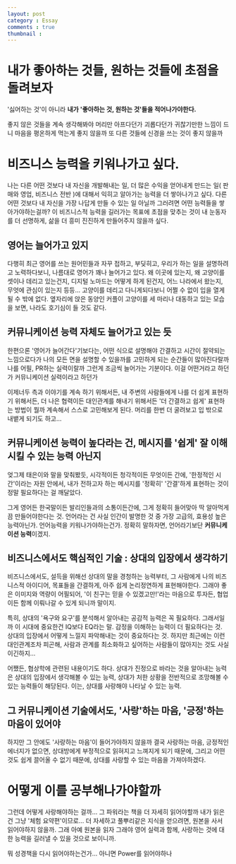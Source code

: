 ```yaml
---
layout: post
category : Essay
comments : true
thumbnail : 
---
```


# 내가 좋아하는 것들, 원하는 것들에 초점을 돌려보자

'싫어하는 것'이 아니라
**내가 '좋아하는 것, 원하는 것'들을 적어나가야한다.**

좋지 않은 것들을 계속 생각해봐야 머리만 아프다던가
괴롭다던가
귀찮기만한 느낌이 드니
마음을 평온하게 먹는게 좋지 않을까
또 다른 것들에 신경을 쓰는 것이 좋지 않을까

# 비즈니스 능력을 키워나가고 싶다.

나는 다른 어떤 것보다
내 자신을 개발해내는 일,
더 많은 수익을 얻어내게 만드는 일( 판매와 영업, 비즈니스 전반 )에 대해서 익히고 알아가는 능력을 더 쌓아나가고 싶다.
다른 어떤 것보다 내 자신을 가장 나답게 만들 수 있는 일 아닐까
그러려면 어떤 능력들을 쌓아가야하는걸까?
이 비즈니스적 능력을 길러가는 목표에 초점을 맞추는 것이
내 눈동자를 더 선명하게, 삶을 더 흥미 진진하게 만들어주지 않을까 싶다.

## 영어는 늘어가고 있지

다행히 최근 영어를 쓰는 원어민들과 자꾸 접하고, 부딪히고, 우리가 하는 일을 설명하려고 노력하다보니, 나름대로 영어가 꽤나 늘어가고 있다.
왜 이곳에 있는지, 왜 고양이를 셋이나 데리고 있는건지, 디지털 노마드는 어떻게 하게 된건지, 어느 나라에서 왔는지, 무엇에 관심이 있는지 등등... 고양이를 데리고 다니게되다보니 어쩔 수 없이 입을 열게 될 수 밖에 없다.
옆자리에 앉은 동양인 커플이 고양이를 세 마리나 대동하고 있는 모습을 보면, 나라도 호기심이 들 것도 같다.


## 커뮤니케이션 능력 자체도 늘어가고 있는 듯

한편으론 '영어가 늘어간다'기보다는, 어떤 식으로 설명해야 간결하고 시간이 절약되는 느낌으로다가 나의 모든 면을 설명할 수 있을까를 고민하게 되는 순간들이 많아진다랄까
나를 어필, PR하는 실력이랄까 그런게 조금씩 늘어가는 기분이다.
이걸 어떤거라고 하던가
커뮤니케이션 실력이라고 하던가

이제너두 측과 이야기를 계속 하기 위해서든, 내 주변의 사람들에게 나를 더 쉽게 표현하기 위해서든, 더 나은 협력이든 대인관계를 해내기 위해서든 '더 간결하고 쉽게' 표현하는 방법이 뭘까 계속해서 스스로 고민해보게 된다. 머리를 한번 더 굴려보고 입 밖으로 내뱉게 되기도 하고...

## 커뮤니케이션 능력이 높다라는 건, 메시지를 '쉽게' 잘 이해시킬 수 있는 능력 아닌지

엊그제 태은이와 말을 맞춰봤듯, 시각적이든 청각적이든 무엇이든 간에, '한정적인 시간'이라는 자원 안에서, 내가 전하고자 하는 메시지를 '정확히' '간결'하게 표현하는 것이 정말 필요하다는 걸 깨달았다.

그게 영어든 한국말이든 발리인들과의 소통이든간에, 그게 정확히 들어맞아 딱 알아먹게끔 만들어야한다는 것.
언어라는 건 사실 인간이 발명한 것 중 가장 고급의, 효용성 높은 능력아닌가.
언어능력을 키워나가야하는건가. 정확히 말하자면, 언어라기보단 **커뮤니케이션 능력**이겠지.


## 비즈니스에서도 핵심적인 기술 : 상대의 입장에서 생각하기

비즈니스에서도, 설득을 위해선 상대의 말을 경청하는 능력부터, 그 사람에게 나의 비즈니스적 아이디어, 목표들을 간결하게, 아주 쉽게 논리정연하게 표현해야한다. 그래야 좋은 이미지와 역량이 어필되어, '이 친구는 믿을 수 있겠고만!'라는 마음으로 투자든, 협업이든 함께 이뤄나갈 수 있게 되니까 말이지.

특히, 상대의 '욕구와 요구'를 분석해서 알아내는 공감적 능력은 꼭 필요하다.
그래서일까 이 시대에 중요한건 IQ보다 EQ라는 말. 감정을 이해하는 능력이 더 필요하다는 것.
상대의 입장에서 어떻게 느낄지 파악해내는 것이 중요하다는 것.
하지만 최근에는 이런 대인관계조차 피곤해, 사람과 관계를 최소화하고 싶어하는 사람들이 많아지는 것도 사실이긴하지...

어쨌든, 협상학에 관련된 내용이기도 하다.
상대가 진정으로 바라는 것을 알아내는 능력은 상대의 입장에서 생각해볼 수 있는 능력,
상대가 처한 상황을 전반적으로 조망해볼 수 있는 능력들이 해당된다.
이는, 상대를 사랑해야 나타날 수 있는 능력.


## 그 커뮤니케이션 기술에서도, '사랑'하는 마음, '긍정'하는 마음이 있어야

하지만 그 안에도 '사랑하는 마음'이 들어가야하지 않을까
결국 사랑하는 마음, 긍정적인 에너지가 없으면, 상대방에게 부정적으로 읽혀지고 느껴지게 되기 때문에, 그리고 어떤 것도 쉽게 끌어올 수 없기 때문에, 상대를 사랑할 수 있는 마음을 가져야하겠다.


# 어떻게 이를 공부해나가야할까

그런데 어떻게 사랑해야하는 걸까...
그 파워라는 책을 더 자세히 읽어야할까
내가 읽은건 그냥 '체험 요약편'이므로... 더 자세하고 풀뿌리같은 지식을 얻으려면, 원본을 사서 읽어야하지 않을까.
그래 아예 원본을 읽자
그래야 영어 실력과 함께, 사랑하는 것에 대한 능력을 길러낼 수 있을 것으로 보이니까.

뭐 성경책을 다시 읽어야하는건가... 아니면 Power를 읽어야하나
